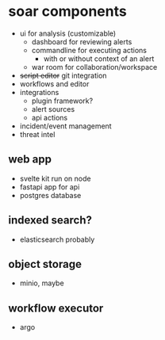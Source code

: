   # soar components
- ui for analysis (customizable)
    - dashboard for reviewing alerts
    - commandline for executing actions
        - with or without context of an alert
    - war room for collaboration/workspace
- ~~script editor~~ git integration
- workflows and editor
- integrations
    - plugin framework?
    - alert sources
    - api actions
- incident/event management
- threat intel

## web app
- svelte kit run on node
- fastapi app for api
- postgres database

## indexed search?
- elasticsearch probably

## object storage
- minio, maybe

## workflow executor
- argo